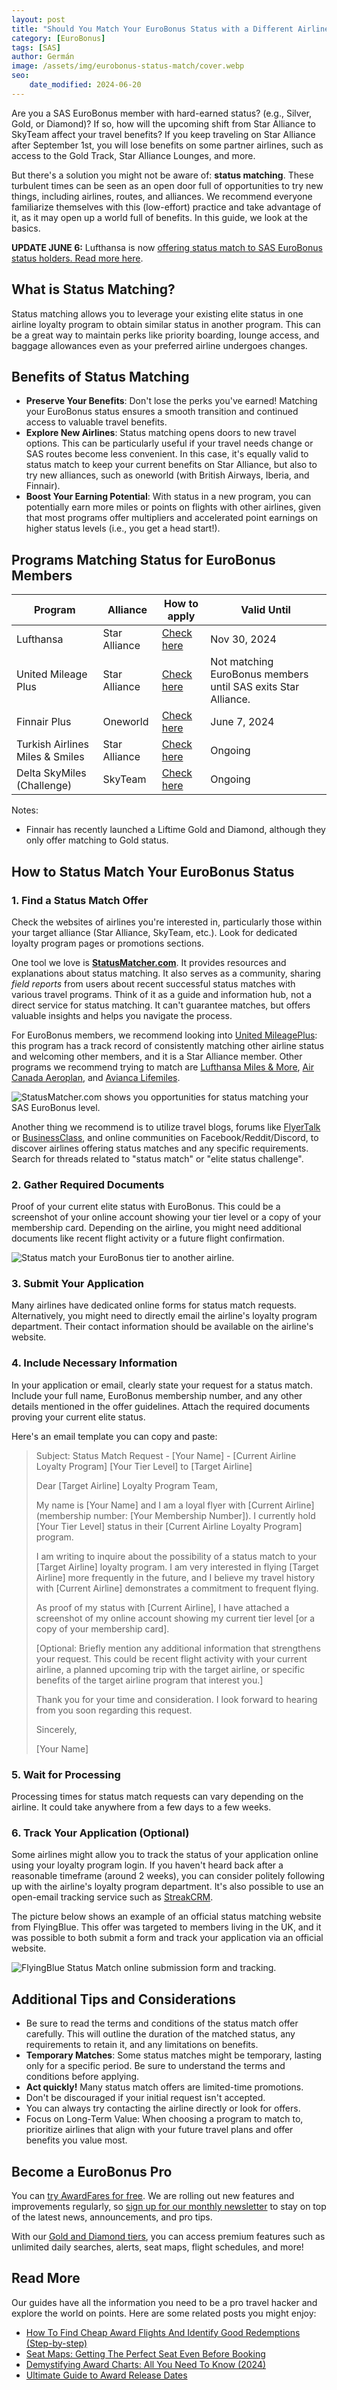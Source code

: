 ```yaml
---
layout: post
title: "Should You Match Your EuroBonus Status with a Different Airline? (Yes)"
category: [EuroBonus]
tags: [SAS]
author: Germán
image: /assets/img/eurobonus-status-match/cover.webp
seo:
    date_modified: 2024-06-20
---
```


Are you a SAS EuroBonus member with hard-earned status? (e.g., Silver, Gold, or Diamond)? If so, how will the upcoming shift from Star Alliance to SkyTeam affect your travel benefits? If you keep traveling on Star Alliance after September 1st, you will lose benefits on some partner airlines, such as access to the Gold Track, Star Alliance Lounges, and more.

But there's a solution you might not be aware of: **status matching**. These turbulent times can be seen as an open door full of opportunities to try new things, including airlines, routes, and alliances. We recommend everyone familiarize themselves with this (low-effort) practice and take advantage of it, as it may open up a world full of benefits. In this guide, we look at the basics.

**UPDATE JUNE 6:** Lufthansa is now [offering status match to SAS EuroBonus status holders. Read more here](https://lufthansa.statusmatch.com/).

## What is Status Matching?

Status matching allows you to leverage your existing elite status in one airline loyalty program to obtain similar status in another program. This can be a great way to maintain perks like priority boarding, lounge access, and baggage allowances even as your preferred airline undergoes changes.

## Benefits of Status Matching

- **Preserve Your Benefits**: Don't lose the perks you've earned! Matching your EuroBonus status ensures a smooth transition and continued access to valuable travel benefits.
- **Explore New Airlines**: Status matching opens doors to new travel options. This can be particularly useful if your travel needs change or SAS routes become less convenient. In this case, it's equally valid to status match to keep your current benefits on Star Alliance, but also to try new alliances, such as oneworld (with British Airways, Iberia, and Finnair).
- **Boost Your Earning Potential**: With status in a new program, you can potentially earn more miles or points on flights with other airlines, given that most programs offer multipliers and accelerated point earnings on higher status levels (i.e., you get a head start!).

## Programs Matching Status for EuroBonus Members

| Program                         | Alliance      | How to apply                                                                                       | Valid Until                                                   |
| ------------------------------- | ------------- | -------------------------------------------------------------------------------------------------- | ------------------------------------------------------------- |
| Lufthansa                       | Star Alliance | [Check here](https://lufthansa.statusmatch.com/) | Nov 30, 2024 | 
| United Mileage Plus             | Star Alliance | [Check here](https://statusmatcher.com/report/105016)                                              | Not matching EuroBonus members until SAS exits Star Alliance. |
| Finnair Plus                    | Oneworld      | [Check here](https://www.finnair.com/se-en/finnair-plus/match-your-tier-to-finnair-plus)           | June 7, 2024                                                  |
| Turkish Airlines Miles & Smiles | Star Alliance | [Check here](https://statusmatcher.com/company/turkish-airlines)                                   | Ongoing                                                       |
| Delta SkyMiles (Challenge)      | SkyTeam       | [Check here](https://www.delta.com/us/en/skymiles/medallion-program/status-match-challenge/#chart) | Ongoing                                                       |

Notes:

- Finnair has recently launched a Liftime Gold and Diamond, although they only offer matching to Gold status.

## How to Status Match Your EuroBonus Status

### 1. Find a Status Match Offer

Check the websites of airlines you're interested in, particularly those within your target alliance (Star Alliance, SkyTeam, etc.). Look for dedicated loyalty program pages or promotions sections.

One tool we love is [**StatusMatcher.com**](https://statusmatcher.com/). It provides resources and explanations about status matching. It also serves as a community, sharing _field reports_ from users about recent successful status matches with various travel programs. Think of it as a guide and information hub, not a direct service for status matching. It can't guarantee matches, but offers valuable insights and helps you navigate the process.

For EuroBonus members, we recommend looking into [United MileagePlus](https://statusmatcher.com/company/united-airlines): this program has a track record of consistently matching other airline status and welcoming other members, and it is a Star Alliance member. Other programs we recommend trying to match are [Lufthansa Miles & More](https://www.miles-and-more.com/), [Air Canada Aeroplan](https://awardfares.com/search?..;z:aeroplan), and [Avianca Lifemiles](https://www.lifemiles.com/).

<img src="../assets/img/eurobonus-status-match/statusmatchercom.webp" alt="StatusMatcher.com shows you opportunities for status matching your SAS EuroBonus level." class="noborder"/>

Another thing we recommend is to utilize travel blogs, forums like [FlyerTalk](https://www.flyertalk.com/) or [BusinessClass](https://businessclass.se/), and online communities on Facebook/Reddit/Discord, to discover airlines offering status matches and any specific requirements. Search for threads related to "status match" or "elite status challenge".

### 2. Gather Required Documents

Proof of your current elite status with EuroBonus. This could be a screenshot of your online account showing your tier level or a copy of your membership card. Depending on the airline, you might need additional documents like recent flight activity or a future flight confirmation.

<img src="../assets/img/eurobonus-status-match/eb-tiers.webp" alt="Status match your EuroBonus tier to another airline." class="noborder"/>

### 3. Submit Your Application

Many airlines have dedicated online forms for status match requests. Alternatively, you might need to directly email the airline's loyalty program department. Their contact information should be available on the airline's website.

### 4. Include Necessary Information

In your application or email, clearly state your request for a status match. Include your full name, EuroBonus membership number, and any other details mentioned in the offer guidelines. Attach the required documents proving your current elite status.

Here's an email template you can copy and paste:

> Subject: Status Match Request - [Your Name] - [Current Airline Loyalty Program] [Your Tier Level] to [Target Airline]
>
> Dear [Target Airline] Loyalty Program Team,
>
> My name is [Your Name] and I am a loyal flyer with [Current Airline] (membership number: [Your Membership Number]). I currently hold [Your Tier Level] status in their [Current Airline Loyalty Program] program.
>
> I am writing to inquire about the possibility of a status match to your [Target Airline] loyalty program. I am very interested in flying [Target Airline] more frequently in the future, and I believe my travel history with [Current Airline] demonstrates a commitment to frequent flying.
>
> As proof of my status with [Current Airline], I have attached a screenshot of my online account showing my current tier level [or a copy of your membership card].
>
> [Optional: Briefly mention any additional information that strengthens your request. This could be recent flight activity with your current airline, a planned upcoming trip with the target airline, or specific benefits of the target airline program that interest you.]
>
> Thank you for your time and consideration. I look forward to hearing from you soon regarding this request.
>
> Sincerely,
>
> [Your Name]

### 5. Wait for Processing

Processing times for status match requests can vary depending on the airline. It could take anywhere from a few days to a few weeks.

### 6. Track Your Application (Optional)

Some airlines might allow you to track the status of your application online using your loyalty program login. If you haven't heard back after a reasonable timeframe (around 2 weeks), you can consider politely following up with the airline's loyalty program department. It's also possible to use an open-email tracking service such as [StreakCRM](https://www.streak.com/).

The picture below shows an example of an official status matching website from FlyingBlue. This offer was targeted to members living in the UK, and it was possible to both submit a form and track your application via an official website.

<img src="../assets/img/eurobonus-status-match/fb-statusmatch.webp" alt="FlyingBlue Status Match online submission form and tracking." class="noborder"/>

## Additional Tips and Considerations

- Be sure to read the terms and conditions of the status match offer carefully. This will outline the duration of the matched status, any requirements to retain it, and any limitations on benefits.
- **Temporary Matches**: Some status matches might be temporary, lasting only for a specific period. Be sure to understand the terms and conditions before applying.
- **Act quickly!** Many status match offers are limited-time promotions.
- Don't be discouraged if your initial request isn't accepted.
- You can always try contacting the airline directly or look for offers.
- Focus on Long-Term Value: When choosing a program to match to, prioritize airlines that align with your future travel plans and offer benefits you value most.

## Become a EuroBonus Pro

You can [try AwardFares for free](https://awardfares.com/). We are rolling out new features and improvements regularly, so [sign up for our monthly newsletter](https://awardfares.com/newsletter) to stay on top of the latest news, announcements, and pro tips.

With our [Gold and Diamond tiers](https://awardfares.com/pricing), you can access premium features such as unlimited daily searches, alerts, seat maps, flight schedules, and more!

## Read More

Our guides have all the information you need to be a pro travel hacker and explore the world on points. Here are some related posts you might enjoy:

- [How To Find Cheap Award Flights And Identify Good Redemptions (Step-by-step)](https://blog.awardfares.com/how-to-find-cheap-award-flights/)
- [Seat Maps: Getting The Perfect Seat Even Before Booking](https://blog.awardfares.com/seatmaps-guide/)
- [Demystifying Award Charts: All You Need To Know (2024)](https://blog.awardfares.com/demystifying-award-charts/)
- [Ultimate Guide to Award Release Dates](https://blog.awardfares.com/ultimate-guide-to-award-release-dates/)

